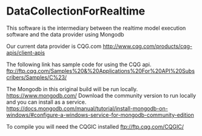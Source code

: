 # DataCollectionForRealtime
This software is the intermediary between the realtime model execution software and the data provider using Mongodb

Our current data provider is CQG.com
http://www.cqg.com/products/cqg-apis/client-apis

The following link has sample code for using the CQG api.
ftp://ftp.cqg.com/Samples%20&%20Applications%20For%20API%20Subscribers/Samples/C%23/

The Mongodb in this original build will be run locally.
https://www.mongodb.com/
Download the community version to run locally and you can install as a service.
https://docs.mongodb.com/manual/tutorial/install-mongodb-on-windows/#configure-a-windows-service-for-mongodb-community-edition

To compile you will need the CQGIC installed
ftp://ftp.cqg.com/CQGIC/
